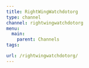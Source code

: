 ```yaml
---
title: RightWingWatchdotorg
type: channel
channel: rightwingwatchdotorg
menu:
  main:
    parent: Channels
tags:

url: /rightwingwatchdotorg/
---
```

